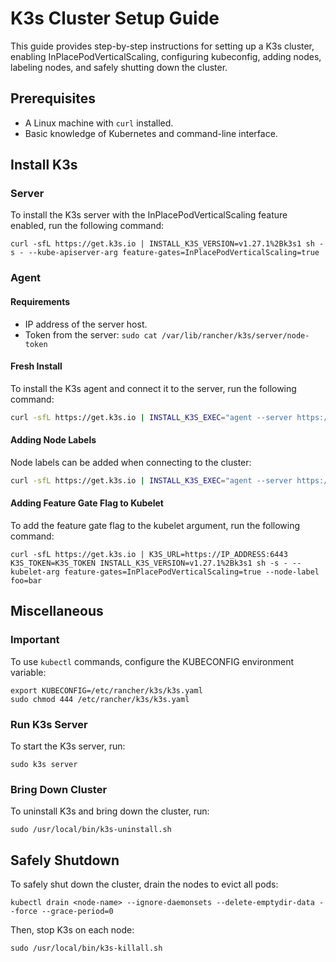 # K3s Cluster Setup Guide

This guide provides step-by-step instructions for setting up a K3s cluster, enabling InPlacePodVerticalScaling, 
configuring kubeconfig, adding nodes, labeling nodes, and safely shutting down the cluster.

## Prerequisites

- A Linux machine with `curl` installed.
- Basic knowledge of Kubernetes and command-line interface.

## Install K3s

### Server

To install the K3s server with the InPlacePodVerticalScaling feature enabled, run the following command:

```shell
curl -sfL https://get.k3s.io | INSTALL_K3S_VERSION=v1.27.1%2Bk3s1 sh -s - --kube-apiserver-arg feature-gates=InPlacePodVerticalScaling=true
```

### Agent

#### Requirements

- IP address of the server host.
- Token from the server: `sudo cat /var/lib/rancher/k3s/server/node-token`

#### Fresh Install

To install the K3s agent and connect it to the server, run the following command:

```bash
curl -sfL https://get.k3s.io | INSTALL_K3S_EXEC="agent --server https://IP_ADDRESS:6443 --token K3S_TOKEN" sh -s -
```

#### Adding Node Labels

Node labels can be added when connecting to the cluster:

```bash
curl -sfL https://get.k3s.io | INSTALL_K3S_EXEC="agent --server https://IP_ADDRESS:6443 --token K3S_TOKEN --node-label foo=bar" sh -s -
```

#### Adding Feature Gate Flag to Kubelet

To add the feature gate flag to the kubelet argument, run the following command:

```shell
curl -sfL https://get.k3s.io | K3S_URL=https://IP_ADDRESS:6443 K3S_TOKEN=K3S_TOKEN INSTALL_K3S_VERSION=v1.27.1%2Bk3s1 sh -s - --kubelet-arg feature-gates=InPlacePodVerticalScaling=true --node-label foo=bar
```

## Miscellaneous

### Important

To use `kubectl` commands, configure the KUBECONFIG environment variable:

```shell
export KUBECONFIG=/etc/rancher/k3s/k3s.yaml
sudo chmod 444 /etc/rancher/k3s/k3s.yaml
```

### Run K3s Server

To start the K3s server, run:

```shell
sudo k3s server
```

### Bring Down Cluster

To uninstall K3s and bring down the cluster, run:

```shell
sudo /usr/local/bin/k3s-uninstall.sh
```

## Safely Shutdown

To safely shut down the cluster, drain the nodes to evict all pods:

```shell
kubectl drain <node-name> --ignore-daemonsets --delete-emptydir-data --force --grace-period=0
```

Then, stop K3s on each node:

```shell
sudo /usr/local/bin/k3s-killall.sh
```
